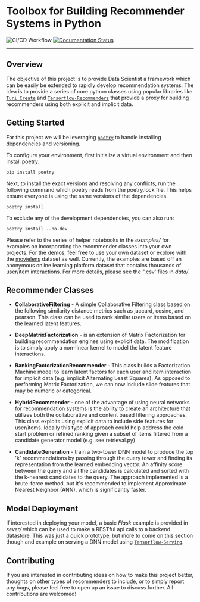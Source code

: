 # Toolbox for Building Recommender Systems in Python

![CI/CD Workflow](https://github.com/tsmith5151/user-recommender/actions/workflows/ci.yaml/badge.svg)
[![Documentation Status](https://readthedocs.org/projects/user-recommender/badge/?version=latest)](https://user-recommender.readthedocs.io/en/latest/?badge=latest)
___________

## Overview 

The objective of this project is to provide Data Scientist a framework which
can be easily be extended to rapidly develop recommendation systems. The idea
is to provide a series of core python classes using popular libraries like
[`Turi Create`](https://github.com/apple/turicreate) and
[`Tensorflow-Recommenders`](https://www.tensorflow.org/recommenders) that
provide a proxy for building recommenders using both explicit and implicit
data.

## Getting Started

For this project we will be leveraging [`poetry`](https://python-poetry.org/) to
handle installing  dependencies and versioning.

To configure your environment, first initialize a virtual environment and then
install poetry: 

```
pip install poetry
```

Next, to install the exact versions and resolving any conflicts, run the
following command which poetry reads from the poetry.lock file. This helps
ensure everyone is using the same versions of the dependencies. 

```
poetry install
```

To exclude any of the development dependencies, you can also run:

```
poetry install --no-dev
```

Please refer to the series of helper notebooks in the *examples/* for examples
on incorporating the recommender classes into your own projects. For the demos,
feel free to use your own dataset or explore with the
[movielens](https://grouplens.org/datasets/movielens/) dataset as well.
Currently, the examples are based off an anonymous online learning platform
dataset that contains thousands of user/item interactions. For more details,
please see the ".csv' files in *data/*. 

## Recommender Classes

- **CollaborativeFiltering** - A simple Collaborative Filtering class based on
 the following similarity distance metrics such as jaccard, cosine, and
 pearson. This class can be used to rank similar users or items based on the
 learned latent features. 

- **DeepMatrixFactorization** -  is an extension of Matrix Factorization for
 building recommendation engines using explicit data. The modification is to
 simply apply a non-linear kernel to model the latent feature interactions.

- **RankingFactorizationRecommender** - This class builds a Factorization
  Machine model to learn latent factors for each user and item interaction for
  implicit data (e.g. implicit Alternating Least Squares). As opposed to
  performing Matrix Factorization, we can now include slide features that may
  be numeric or categorical.

- **HybridRecommender** - one of the advantage of using neural networks for
 recommendation systems is the ability to create an architecture that utilizes
 both the collaborative and content based filtering approaches. This class
 exploits using explicit data to include side features for user/items.  Ideally
 this type of approach could help address the cold start problem or refined
 ranking given a subset of items filtered from a candidate generator model
 (e.g. see retrieval.py)

- **CandidateGeneration** - train a two-tower DNN model to produce the top 'k'
  recommendations by passing through the query tower and finding its
  representation from the learned embedding vector. An affinity score between
  the query and all the candidates is calculated and sorted with the k-nearest
  candidates to the query. The approach implemented is a brute-force method,
  but it's recommended to implement Approximate Nearest Neighbor (ANN), which
  is significantly faster.

## Model Deployment

If interested in deploying your model, a basic *Flask* example is provided in
*sever/* which can be used to make a RESTful api calls to a backend datastore.
This was just a quick prototype, but more to come on this section though and
example on serving a DNN model using [`Tensorflow-Serving`](https://www.tensorflow.org/tfx/guide/serving).  

## Contributing

If you are interested in contributing ideas on how to make this project better,
thoughts on other types of recommenders to include, or to simply report any
bugs, please feel free to open up an issue to discuss further. All
contributions are welcomed!  
